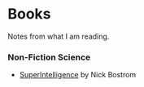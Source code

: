 # Books
Notes from what I am reading.

### Non-Fiction Science
- [SuperIntelligence](https://amzn.to/3UDxW4G) by Nick Bostrom